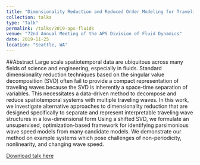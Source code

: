 ```yaml
---
title: "Dimensionality Reduction and Reduced Order Modeling for Traveling Wave Physics"
collection: talks
type: "Talk"
permalink: /talks/2019-aps-fluids
venue: "72nd Annual Meeting of the APS Division of Fluid Dynamics"
date: 2019-11-25
location: "Seattle, WA"
---
```


##Abstract
Large scale spatiotemporal data are ubiquitous across many fields of science and engineering, especially in fluids. Standard dimensionality reduction techniques based on the singular value decomposition (SVD) often fail to provide a compact representation of traveling waves because the SVD is inherently a space-time separation of variables. This necessitates a data-driven method to decompose and reduce spatiotemporal systems with multiple traveling waves. In this work, we investigate alternative approaches to dimensionality reduction that are designed specifically to separate and represent interpretable traveling wave structures in a low-dimensional form Using a shifted SVD, we formulate an unsupervised, optimization-based framework for identifying parsimonious wave speed models from many candidate models. We demonstrate our method on example systems which pose challenges of non-periodicity, nonlinearity, and changing wave speed.

[Download talk here](mendible.github.io/files/apsdfd2019.pdf)